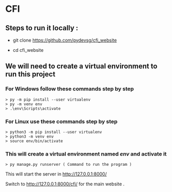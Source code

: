 # CFI

## Steps to run it locally :

- git clone https://github.com/pydevsg/cfi_website

- cd cfi_website

## We will need to create a virtual environment to run this project 

### For **Windows** follow these commands step by step

    > py -m pip install --user virtualenv
    > py -m venv env
    > .\env\Scripts\activate

### For **Linux** use these commands step by step

    > python3 -m pip install --user virtualenv
    > python3 -m venv env
    > source env/bin/activate

### This will create a virtual environment named **_env_** and activate it

    > py manage.py runserver ( Command to run the program )

This will start the server in http://127.0.0.1:8000/

Switch to http://127.0.0.1:8000/cfi/ for the main website .
